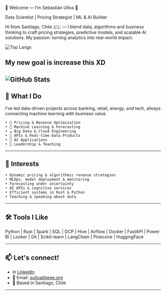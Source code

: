 🌟 Welcome — I’m Sebastián Ulloa 👋

Data Scientist | Pricing Strategist | ML & AI Builder

Hi from Santiago, Chile 🇨🇱 — I blend data, algorithms and business thinking to craft pricing strategies, predictive models, and scalable AI solutions. My passion: turning analytics into real-world impact.

![Top Langs](https://github-readme-stats.vercel.app/api/top-langs/?username=sightes&layout=compact&langs_count=8&theme=github_dark) 

My new goal is increase this XD
---

![GitHub Stats](https://github-readme-stats.vercel.app/api?username=sightes&show_icons=true&theme=github_dark)
---

## 💼 What I Do

  I’ve led data-driven projects across banking, retail, energy, and tech, always connecting machine learning with business value.
  
	• 💸 Pricing & Revenue Optimization
	• 🧠 Machine Learning & Forecasting
	• ☁️ Big Data & Cloud Engineering
	• 🔌 APIs & Real-time Data Products
	• 🤖 AI Applications
	• 🧭 Leadership & Teaching

---

## 🧁 Interests
	• Dynamic pricing & algorithmic revenue strategies
	• MLOps, model deployment & monitoring
	• Forecasting under uncertainty
	• AI APIs & cognitive services
	• Efficient systems in Rust & Python
	• Teaching & speaking about data

---

## 🛠️ Tools I Like

Python | Rust | Spark | SQL | GCP | Hive | Airflow | Docker | FastAPI | Power BI | Looker | Git | Scikit-learn | LangChain | Pinecone | HuggingFace

---

## 📫 Let's connect!

- 🌐 [LinkedIn](https://linkedin.com/in/sightes)  
- 💌 Email: sulloa@ieee.org  
- 📍 Based in Santiago, Chile  

---
